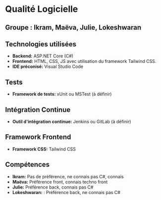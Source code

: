 # Qualité Logicielle

## **Groupe :** Ikram, Maëva, Julie, Lokeshwaran

## Technologies utilisées
- **Backend:** ASP.NET Core (C#)
- **Frontend:** HTML, CSS, JS avec utilisation du framework Tailwind CSS.
- **IDE préconisé:** Visual Studio Code

## Tests
- **Framework de tests:** xUnit ou MSTest (à définir)

## Intégration Continue
- **Outil d'intégration continue:** Jenkins ou GitLab (à définir)

## Framework Frontend
- **Framework CSS:** Tailwind CSS


## Compétences
- **Ikram:** Pas de préférence, ne connais pas C#, connais
- **Maëva:** Préférence front, connais techno front
- **Julie:** Préférence back, connais pas C#
- **Lokeshwaran:** : Préférence back, ne connais pas C#




